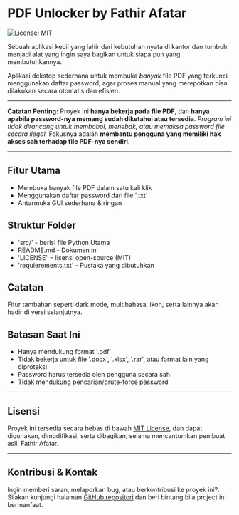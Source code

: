 # PDF Unlocker by Fathir Afatar
![License: MIT](https://img.shields.io/badge/:badge/License-MIT-green.svg)

Sebuah aplikasi kecil yang lahir dari kebutuhan nyata di kantor dan tumbuh menjadi alat yang ingin saya bagikan untuk siapa pun yang membutuhkannya.

Aplikasi dekstop sederhana untuk membuka *banyak* file PDF yang terkunci menggunakan daftar password, agar proses manual yang merepotkan bisa dilakukan secara otomatis dan efisien.

---

**Catatan Penting:**
Proyek ini **hanya bekerja pada file PDF**, dan **hanya apabila password-nya memang sudah diketahui atau tersedia**.
_Program ini tidak dirancang untuk membobol, menebak, atau memaksa password file secara ilegal._
Fokusnya adalah **membantu pengguna yang memiliki hak akses sah terhadap file PDF-nya sendiri.**

---

## Fitur Utama

- Membuka banyak file PDF dalam satu kali klik
- Menggunakan daftar password dari file '.txt'
- Antarmuka GUI sederhana & ringan


## Struktur Folder
- 'src/' - berisi file Python Utama
- README.md - Dokumen ini
- 'LICENSE' = lisensi open-source (MIT)
- 'requierements.txt' - Pustaka yang dibutuhkan

## Catatan
Fitur tambahan seperti dark mode, multibahasa, ikon, serta lainnya akan hadir di versi selanjutnya.

## Batasan Saat Ini
- Hanya mendukung format '.pdf'
- Tidak bekerja untuk file '.docx', '.xlsx', '.rar', atau format lain yang diproteksi
- Password harus tersedia oleh pengguna secara sah
- Tidak mendukung pencarian/brute-force password

---

## Lisensi
Proyek ini tersedia secara bebas di bawah [MIT License](./License), dan dapat digunakan, dimodifikasi, serta dibagikan, selama mencantumkan pembuat asli: Fathir Afatar.

---

## Kontribusi & Kontak
Ingin memberi saran, melaporkan bug, atau berkontribusi ke proyek ini?.
Silakan kunjungi halaman [GitHub repositori](https://github.com/Fathir-Afatar/pdf-unlocker-by-fathir) dan beri bintang bila project ini bermanfaat.
